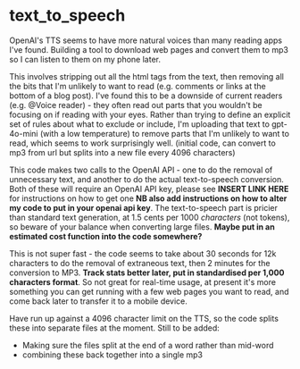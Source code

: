 # text_to_speech
OpenAI's TTS seems to have more natural voices than many reading apps I've found. Building a tool to download web pages and convert them to mp3 so I can listen to them on my phone later.

This involves stripping out all the html tags from the text, then removing all the bits that I'm unlikely to want to read (e.g. comments or links at the bottom of a blog post). I've found this to be a downside of current readers (e.g. @Voice reader) - they often read out parts that you wouldn't be focusing on if reading with your eyes. Rather than trying to define an explicit set of rules about what to exclude or include, I'm uploading that text to gpt-4o-mini (with a low temperature) to remove parts that I'm unlikely to want to read, which seems to work surprisingly well. 
(initial code, can convert to mp3 from url but splits into a new file every 4096 characters)

This code makes two calls to the OpenAI API - one to do the removal of unnecessary text, and another to do the actual text-to-speech conversion. Both of these will require an OpenAI API key, please see **INSERT LINK HERE** for instructions on how to get one **NB also add instructions on how to alter my code to put in your openai api key**. The text-to-speech part is pricier than standard text generation, at 1.5 cents per 1000 _characters_ (not tokens), so beware of your balance when converting large files. **Maybe put in an estimated cost function into the code somewhere?**

This is not super fast - the code seems to take about 30 seconds for 12k characters to do the removal of extraneous text, then 2 minutes for the conversion to MP3. **Track stats better later, put in standardised per 1,000 characters format**. So not great for real-time usage, at present it's more something you can get running with a few web pages you want to read, and come back later to transfer it to a mobile device.

Have run up against a 4096 character limit on the TTS, so the code splits these into separate files at the moment. 
Still to be added: 
- Making sure the files split at the end of a word rather than mid-word
- combining these back together into a single mp3
